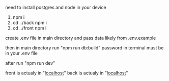 need to install postgres and node in your device

1. npm i
2. cd ../back npm i
3. cd ../front npm i

create .env file in main directory and pass data likely from .env.example

then in main directory run "npm run db:build"
password in terminal must be in your .env file

after run "npm run dev"

front is actualy in "[localhost](http://localhost:5173)"
back is actualy in "[localhost](http://localhost:3000)"
